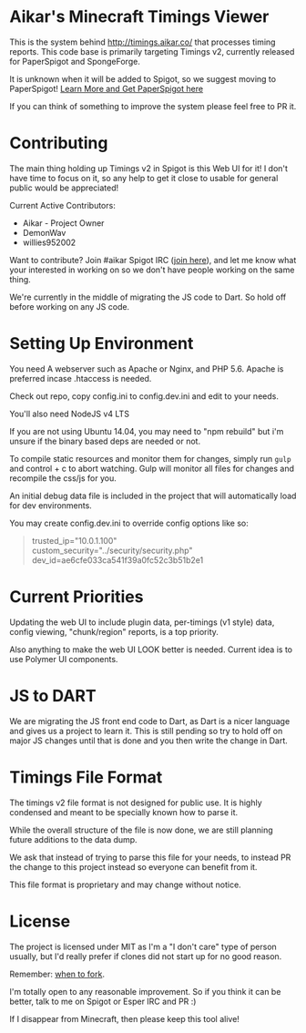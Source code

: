 Aikar's Minecraft Timings Viewer
=======

This is the system behind <http://timings.aikar.co/> that processes timing reports.
This code base is primarily targeting Timings v2, currently released for PaperSpigot and SpongeForge.

It is unknown when it will be added to Spigot, so we suggest moving to PaperSpigot! [Learn More and Get PaperSpigot here](https://paper.readthedocs.org/en/paper-1.8/)

If you can think of something to improve the system please feel free to PR it.
 

Contributing
======

The main thing holding up Timings v2 in Spigot is this Web UI for it! I don't have time to focus on it, so any help to get it close to usable for general public would be appreciated!

Current Active Contributors:
  - Aikar - Project Owner
  - DemonWav
  - willies952002

Want to contribute? Join #aikar Spigot IRC ([join here](https://irc.spi.gt/iris/?channels=#aikar)), 
and let me know what your interested in working on so we don't have people working on the same thing.

We're currently in the middle of migrating the JS code to Dart. So hold off before working on any JS code.

Setting Up Environment
=====
You need A webserver such as Apache or Nginx, and PHP 5.6.
Apache is preferred incase .htaccess is needed.

Check out repo, copy config.ini to config.dev.ini and edit to your needs.

You'll also need NodeJS v4 LTS

If you are not using Ubuntu 14.04, you may need to "npm rebuild" but i'm unsure if the binary based deps are needed or not.

To compile static resources and monitor them for changes, simply run `gulp` and control + c to abort watching.
Gulp will monitor all files for changes and recompile the css/js for you.

An initial debug data file is included in the project that will automatically load for dev environments.

You may create config.dev.ini to override config options like so:

>trusted_ip="10.0.1.100"  
>custom_security="../security/security.php"  
>dev_id=ae6cfe033ca541f39a0fc52c3b51b2e1

Current Priorities
=====

Updating the web UI to include plugin data, per-timings (v1 style) data, config viewing, "chunk/region" reports, is a top priority.

Also anything to make the web UI LOOK better is needed. Current idea is to use Polymer UI components.

JS to DART
======

We are migrating the JS front end code to Dart, as Dart is a nicer language and gives us a project to learn it. This is still pending so try
to hold off on major JS changes until that is done and you then write the change in Dart.

Timings File Format
======
The timings v2 file format is not designed for public use. It is highly condensed and meant to be specially known how to parse it.

While the overall structure of the file is now done, we are still planning future additions to the data dump.

We ask that instead of trying to parse this file for your needs, to instead PR the change to this project instead so
everyone can benefit from it.

This file format is proprietary and may change without notice. 

License
======
The project is licensed under MIT as I'm a "I don't care" type of person usually, but I'd really prefer if clones did not start up for no good reason.

Remember: [when to fork](http://jamesdixon.wordpress.com/forking-protocol-why-when-and-how-to-fork-an-open-source-project/).

I'm totally open to any reasonable improvement. So if you think it can be better, talk to me on Spigot or Esper IRC and PR :)

If I disappear from Minecraft, then please keep this tool alive!
